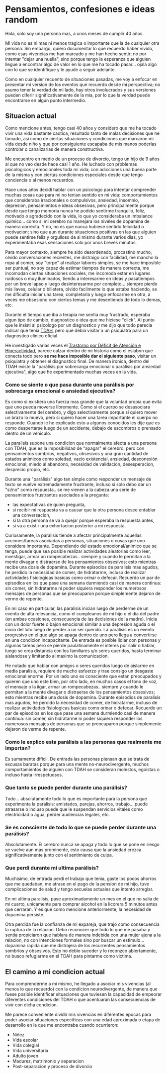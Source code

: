 # Pensamientos, confesiones e ideas random

Hola, solo soy una persona mas, a unos meses de cumplir 40 años. 

Mi vida no es ni mas ni menos tragica o importante que la de cualquier otra persona. Sin embargo, quiero documentar lo que recuerdo haber vivido, como esas vivencias me han marcado y me han hecho sentir; no por intentar "dejar una huella", sino porque tengo la esperanza que alguien llegue a encontrar algo de valor en lo que me ha tocado pasar... ojala algo con lo que se identifique y le ayude a seguir adelante. 

Como en cualquier recuento de situaciones pasadas, me voy a enfocar en presentar mi version de los eventos que recuerdo desde mi perspectiva; no asumo tener la verdad de mi lado, hay otros involucrados y sus versiones pueden diferir significativamente de la mia, por lo que la verdad puede encontrarse en algun punto intermedio.


## Situacion actual


Como mencione antes, tengo casi 40 años y considero que me ha tocado vivir una vida bastante caotica, resultado tanto de malas decisiones que he tomado, asi como de ciertas situaciones y condiciones que marcaron mi vida desde niño y que por consiguiente escapaba de mis manos poderlas controlar o canalizarlas de manera constructiva. 

Me encuentro en medio de un proceso de divorcio, tengo un hijo de 9 años al que no veo desde hace casi 1 año. He luchado con problemas psicologicos y emocionales toda mi vida; con adicciones una buena parte de la misma y con ciertas condiciones especiales desde que tengo conciencia o al menos recuerdos.

Hace unos años decidi hablar con un psicologo para intentar comprender muchas cosas que para mi no tenian sentido en mi vida: comportamientos que consideraba irracionales o compulsivos, ansiedad, insomnio, depresion, pensamientos e ideas obsesivas, pero principalmente porque desde que tengo memoria nunca he podido sentirme tranquilo, feliz, motivado o agradecido con la vida, lo que yo consideraba un imbalance quimico... como si mi cerebro no manejara los niveles de dopamina de manera correcta. Y no, no es que nunca hubiese sentido felicidad o motivacion; sino que aun durante situaciones positivas en las que alguien puede sentirse feliz y orgulloso de si mismo durante varios dias, yo experimentaba esas sensaciones solo por unos breves minutos.

Para mayor contexto, siempre he sido desordenado, procastino mucho, olvido conversaciones recientes, me distraigo con facilidad, me mancho la ropa al comer, soy "torpe" al realizar labores simples, se me hace imposible ser puntual, no soy capaz de estimar tiempos de manera correcta, me incomodan ciertas situaciones sociales, me incomoda estar en lugares ruidosos o muy iluminados, tiendo a interesarme en ideas y pasatiempos por un breve lapso y luego desinteresarme por completo... siempre pierdo mis llaves, celular o billetera, olvido facilmente lo que estaba haciendo, se me dificulta iniciar una tarea, completarla y luego enfocarme en otra, a veces me obsesiono con ciertos temas y me desentiendo de todo lo demas, etc.

Durante el tiempo que iba a terapia me sentia muy frustrado, esperaba algun tipo de cambio, diagnostico o idea que me hiciese "click". Al punto que le insisti al psicologo por un diagnostico y me dijo que todo parecia indicar que tenia [TDAH](tdah/definition.md), pero que debia visitar a un psiquiatra para un diagnostico clinico oficial. 

He investigado varias veces el [Trastorno por Déficit de Atención e Hiperactividad](tdah/definition.md), parece calzar dentro de mi historia como el eslabon que conecta todo pero **se me hace imposible dar el siguiente paso**, visitar un psiquiatra y obtener el diagnostico final. De manera ironica, dentro del TDAH existe la "parálisis por sobrecarga emocional o parálisis por ansiedad ejecutiva", algo que he experimentado muchas veces en la vida.


### Como se siente o que pasa durante una parálisis por sobrecarga emocional o ansiedad ejecutiva?

Es como si existiera una fuerza mas grande que la voluntad propia que evita que uno pueda moverse libremente. Como si el cuerpo se desasociara selectivamente del cerebro, y digo selectivamente porque si quiero mover un brazo lo muevo, pero si quiero hacer una tarea importante el cuerpo no responde. Cuando le he explicado esto a algunos conocidos les dije que es como despertarse luego de un accidente, debajo de escombros o prensado dentro de un vehiculo.  

La paralisis supone una condicion que normalmente afecta a una persona con TDAH, que es la imposibilidad de "apagar" el cerebro, pero con pensamientos sombrios, negativos, obsesivos y una gran cantidad de estados animicos como soledad, vacío existencial, ansiedad, desconexión emocional, miedo al abandono, necesidad de validacion, desesperacion, desprecio propio, etc.

Durante una "parálisis" algo tan simple como responder un mensaje de texto se vuelve extremadamente frustrante, incluso si solo debo dar un "si/no" como respuesta.. se me vienen a la cabeza una serie de pensamientos frustrantes asociados a la pregunta: 
- las expectativas de quien pregunta,
- si recibir mi respuesta va a causar que la otra persona desee entablar una conversacion,
- si la otra persona se va a quejar porque esperaba la respuesta antes,
- si va a existir una exhortacion posterior a mi respuesta.

Curiosamente, la paralisis tiende a afectar principalmente aquellas acciones/tareas asociadas a personas, situaciones o cosas que uno considera importante. Dependiendo del estado emocional/animico que se tenga, puede que sea posible realizar actividades aleatorias como leer, investigar, armar un rompecabezas.. siempre y cuando le permitan a la mente divagar o distraerse de los pensamientos obsesivos; esto mientras recibe una dosis de dopamina. Durante episodios de paralisis mas agudos, he perdido la necesidad de comer, de hidratarme, incluso de realizar actividades fisiologicas basicas como orinar o defecar. Recuerdo un par de episodios en los que pase una semana durmiendo casi de manera continua: sin comer, sin hidratarme ni poder siquiera responder los numerosos mensajes de personas que se preocuparon porque simplemente dejaron de verme de repente.    

En mi caso en particular, las paralisis inician luego de perderme de un evento de alta relevancia, como el cumpleanos de mi hijo o el dia del padre (en ambas ocasiones, consecuencia de las decisiones de la madre). Inicia con un dolor fuerte o bajon emocional similar a una depresion aguda o el inicio del luto luego de perder a un ser querido. La paralisis es un evento progresivo en el que algo se apaga dentro de uno pero llega a convertirse en una condicion incapacitante. De entrada es posible lidiar con personas y algunas tareas pero se pierde paulatinamente el interes por salir o hablar, luego se crea distancia con los familiares y/o seres queridos, hasta terminar aislandose y limitando al maximo la comunicacion. 

He notado que hablar con amigos o seres queridos luego de aislarme en media paralisis, requiere de mucho esfuerzo y trae consigo un desgaste emocional enorme. Por un lado uno es consciente que estan preocupados y quieren que uno este bien, por otro lado, en muchos casos el tono de voz, el mensaje o la iigar, armar un rompecabezas.. siempre y cuando le permitan a la mente divagar o distraerse de los pensamientos obsesivos; esto mientras recibe una dosis de dopamina. Durante episodios de paralisis mas agudos, he perdido la necesidad de comer, de hidratarme, incluso de realizar actividades fisiologicas basicas como orinar o defecar. Recuerdo un par de episodios en los que pase una semana durmiendo casi de manera continua: sin comer, sin hidratarme ni poder siquiera responder los numerosos mensajes de personas que se preocuparon porque simplemente dejaron de verme de repente.    

### Como le explico esta parálisis a las personas que realmente me importan?

Es sumamente dificil. De entrada las personas piensan que se trata de excusas baratas porque para una mente no-neurodivergente, muchos comportamientos de alguien con TDAH se consideran molestos, egoistas o incluso hasta irrespetuosos.

### Que tanto se puede perder durante una parálisis?

Todo... absolutamente todo lo que es importante para la persona que experimenta la parálisis: amistades, parejas, ahorros, trabajo... puede atrasarse o incluso puede que le suspendan servicios vitales como electricidad o agua, perder audiencias legales, etc.

### Se es consciente de todo lo que se puede perder durante una parálisis?

Absolutamente. El cerebro nunca se apaga y todo lo que se pone en riesgo se vuelve aun mas prominente, esto causa que la ansiedad crezca significativamente junto con el sentimiento de culpa. 

### Que perdi durante mi ultima parálisis?

Muchisimo, de entrada perdi el trabajo que tenia, gaste los pocos ahorros que me quedaban, me atrase en el pago de la pension de mi hijo, tuve complicaciones de salud y tengo secuelas actuales que intento arreglar. 

En mi ultima paralisis, pase aproximadamente un mes en el que no salia de mi cuarto, unicamente para comprar alcohol en la licorera 5 minutos antes que cerraran. Y es que como mencione anteriormente, la necesidad de dopamina persiste. 

Otra perdida fue la confianza de mi expareja, que trajo como consecuencia la ruptura de la relacion. Debo reconocer que todo lo que me pasaba y sentia propiciaron que hablara de manera indebida con una mujer ajena a la relacion, no con intenciones formales sino por buscar un estimulo... dopamina rapida que me distrajera de los recurrentes pensamientos sombrios y obsesivos. Esto no debio suceder y lo reconzco abiertamente, no busco refugiarme en el TDAH para pintarme como victima.


## El camino a mi condicion actual


Para comprenderme a mi mismo, he llegado a asociar mis vivencias (al menos lo que recuerdo) con la condicion neurodivergente, de manera que fuese posible identificar situaciones que tuviesen la capacidad de empeorar diferentes condiciones del TDAH o que acentuaran las consecuencias de vivir con dicha condicion. 

Me parece conveniente dividir mis vivencias en diferentes epocas para poder asociar situaciones especificas con una edad aproximada o etapa de desarrollo en la que me encontraba cuando ocurrieron:

- Niñez
- Vida escolar
- Vida colegial
- Vida universitaria
- Adulto joven
- Madurez, matrimonio y separacion
- Post-separacion y proceso de divorcio

  
